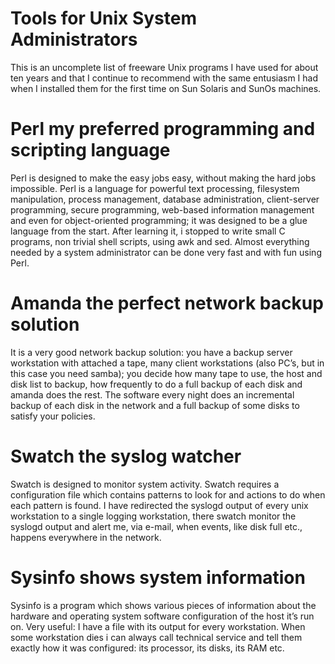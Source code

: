 # Tools for Unix System Administrators

This is an uncomplete list of freeware Unix programs I have used for about ten years and that I continue to recommend with the same entusiasm I had when I installed them for the first time on Sun Solaris and SunOs machines. 

# Perl my preferred programming and scripting language

Perl is designed to make the easy jobs easy, without making the hard jobs impossible. Perl is a language for powerful text processing, filesystem manipulation, process management, database administration, client-server programming, secure programming, web-based information management and even for object-oriented programming; it was designed to be a glue language from the start. After learning it, i stopped to write small C programs, non trivial shell scripts, using awk and sed. Almost everything needed by a system administrator can be done very fast and with fun using Perl.

# Amanda the perfect network backup solution

It is a very good network backup solution: you have a backup server workstation with attached a tape, many client workstations (also PC’s, but in this case you need samba); you decide how many tape to use, the host and disk list to backup, how frequently to do a full backup of each disk and amanda does the rest. The software every night does an incremental backup of each disk in the network and a full backup of some disks to satisfy your policies. 

# Swatch the syslog watcher

Swatch is designed to monitor system activity. Swatch requires a configuration file which contains patterns to look for and actions to do when each pattern is found. I have redirected the syslogd output of every unix workstation to a single logging workstation, there swatch monitor the syslogd output and alert me, via e-mail, when events, like disk full etc., happens everywhere in the network.

# Sysinfo shows system information

Sysinfo is a program which shows various pieces of information about the hardware and operating system software configuration of the host it’s run on. Very useful: I have a file with its output for every workstation. When some workstation dies i can always call technical service and tell them exactly how it was configured: its processor, its disks, its RAM etc.
